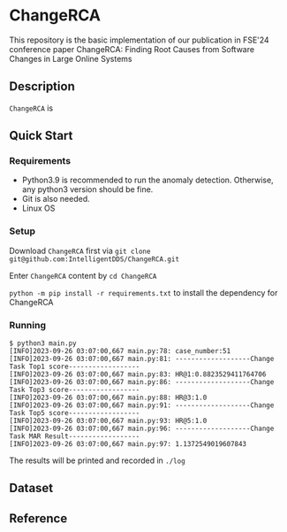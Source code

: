 # ChangeRCA

This repository is the basic implementation of our publication in FSE'24 conference paper ChangeRCA: Finding Root Causes from Software Changes in Large Online Systems

## Description

`ChangeRCA` is 

## Quick Start

### Requirements 

- Python3.9 is recommended to run the anomaly detection. Otherwise, any python3 version should be fine.
- Git is also needed.
- Linux OS

### Setup

Download `ChangeRCA` first via `git clone git@github.com:IntelligentDDS/ChangeRCA.git`

Enter `ChangeRCA` content by `cd ChangeRCA` 

`python -m pip install -r requirements.txt` to install the dependency for ChangeRCA

### Running
```
$ python3 main.py
[INFO]2023-09-26 03:07:00,667 main.py:78: case_number:51
[INFO]2023-09-26 03:07:00,667 main.py:81: -------------------Change Task Top1 score------------------
[INFO]2023-09-26 03:07:00,667 main.py:83: HR@1:0.8823529411764706
[INFO]2023-09-26 03:07:00,667 main.py:86: -------------------Change Task Top3 score------------------
[INFO]2023-09-26 03:07:00,667 main.py:88: HR@3:1.0
[INFO]2023-09-26 03:07:00,667 main.py:91: -------------------Change Task Top5 score------------------
[INFO]2023-09-26 03:07:00,667 main.py:93: HR@5:1.0
[INFO]2023-09-26 03:07:00,667 main.py:96: -------------------Change Task MAR Result------------------
[INFO]2023-09-26 03:07:00,667 main.py:97: 1.1372549019607843
```

The results will be printed and recorded in `./log`

## Dataset 

## Reference

